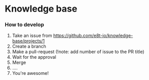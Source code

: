 # Knowledge base





### How to develop

1. Take an issue from https://github.com/e8t-io/knowledge-base/projects/1
2. Create a branch 
3. Make a pull-request (!note: add number of issue to the PR title)
4. Wait for the approval
5. Merge
6. ....
7. You're awesome!
